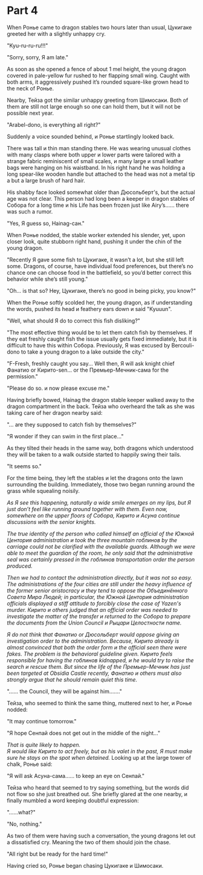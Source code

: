 # Part 4

<!--<sup><a href="#Prim1">1</a></sup>-->

When Ронье came to dragon stables two hours later than usual, Цукигаке greeted her with a slightly unhappy cry.

"Kyu-ru-ru-ru!!!"

"Sorry, sorry, Я am late."

As soon as she opened a fence of about 1 mel height, the young dragon covered in pale-yellow fur rushed to her flapping small wing. Caught with both arms, it aggressively pushed it’s rounded square-like grown head to the neck of Ронье.

Nearby, Тейза got the similar unhappy greeting from Шимосаки. Both of them are still not large enough so one can hold them, but it will not be possible next year.

"Arabel-dono, is everything all right?"

Suddenly a voice sounded behind, и Ронье startlingly looked back.

There was tall и thin man standing there. He was wearing unusual clothes with many clasps where both upper и lower parts were tailored with a strange fabric reminiscent of small scales, и many large и small leather bags were hanging on his waistband. In his right hand he was holding a long spear-like wooden handle but attached to the head was not a metal tip a but a large brush of hard hair.

His shabby face looked somewhat older than Дюсольберт’s, but the actual age was not clear. This person had long been a keeper in dragon stables of Собора for a long time и his Life has been frozen just like Airy’s...... there was such a rumor.

"Yes, Я guess so, Hainag-сан."

When Ронье nodded, the stable worker extended his slender, yet, upon closer look, quite stubborn right hand, pushing it under the chin of the young dragon.

"Recently Я gave some fish to Цукигаке, it wasn’t a lot, but she still left some. Dragons, of course, have individual food preferences, but there’s no chance one can choose food in the battlefield, so you’d better correct this behavior while she’s still young."

"Oh... is that so? Hey, Цукигаке, there’s no good in being picky, you know?"

When the Ронье softly scolded her, the young dragon, as if understanding the words, pushed its head и feathery ears down и said "Kyuuun".

"Well, what should Я do to correct this fish disliking?"

"The most effective thing would be to let them catch fish by themselves. If they eat freshly caught fish the issue usually gets fixed immediately, but it is difficult to have this within Собора. Previously, Я was excused by Bercouli-dono to take a young dragon to a lake outside the city."

"F-Fresh, freshly caught you say... Well then, Я will ask knight chief Фанатио or Кирито-sen... or the Премьер-Мечник-сама for the permission."

"Please do so. и now please excuse me."

Having briefly bowed, Hainag the dragon stable keeper walked away to the dragon compartment in the back. Тейза who overheard the talk as she was taking care of her dragon nearby said:

"... are they supposed to catch fish by themselves?"

"Я wonder if they can swim in the first place..."

As they tilted their heads in the same way, both dragons which understood they will be taken to a walk outside started to happily swing their tails.

"It seems so."

For the time being, they left the stables и let the dragons onto the lawn surrounding the building. Immediately, those two began running around the grass while squealing noisily.

*As Я see this happening, naturally a wide smile emerges on my lips, but Я just don’t feel like running around together with them. Even now, somewhere on the upper floors of Собора, Кирито и Асуна continue discussions with the senior knights.*

*The true identity of the person who called himself an official of the Южной Центория administration и took the three mountain гоблинов by the carriage could not be clarified with the available guards. Although we were able to meet the guardian of the room, he only said that the administrative seal was certainly pressed in the гоблинов transportation order the person produced.*

*Then we had to contact the administration directly, but it was not so easy. The administrations of the four cities are still under the heavy influence of the former senior aristocracy и they tend to oppose the Объединённого Совета Мира Людей; in particular, the Южной Центория administration officials displayed a stiff attitude to forcibly close the case of Yazen's murder. Кирито и others judged that an official order was needed to investigate the matter of the transfer и returned to the Собора to prepare the documents from the Union Council и Рыцари Целостности name.*

*Я do not think that Фанатио or Дюсольберт would oppose giving an investigation order to the administration. Because, Кирито already is almost convinced that both the order form и the official seen there were fakes. The problem is the behavioral guideline given. Кирито feels responsible for having the гоблинов kidnapped, и he would try to raise the search и rescue them. But since the life of the Премьер-Мечник has just been targeted at Obsidia Castle recently, Фанатио и others must also strongly argue that he should remain quiet this time.*

"...... the Council, they will be against him......."

Тейза, who seemed to think the same thing, muttered next to her, и Ронье nodded:

"It may continue tomorrow."

"Я hope Сенпай does not get out in the middle of the night..."

*That is quite likely to happen.  
Я would like Кирито to act freely, but as his valet in the past, Я must make sure he stays on the spot when detained.* Looking up at the large tower of chalk, Ронье said:

"Я will ask Асуна-сама...... to keep an eye on Сенпай."

Тейза who heard that seemed to try saying something, but the words did not flow so she just breathed out. She briefly glared at the one nearby, и finally mumbled a word keeping doubtful expression:

"……what?"

"No, nothing."

As two of them were having such a conversation, the young dragons let out a dissatisfied cry. Meaning the two of them should join the chase.

"All right but be ready for the hard time!"

Having cried so, Ронье began chasing Цукигаке и Шимосаки.

<!--## Footnotes:

1. <a name="Prim1"></a>.
2. <a name="Prim2"></a>.
3. <a name="Prim3"></a>.
4. <a name="Prim4"></a>.
5. <a name="Prim5"></a>.-->